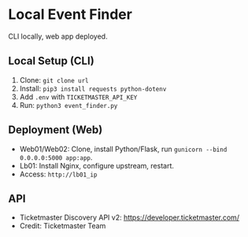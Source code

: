 # Local Event Finder
CLI locally, web app deployed.

## Local Setup (CLI)
1. Clone: `git clone url`
2. Install: `pip3 install requests python-dotenv`
3. Add `.env` with `TICKETMASTER_API_KEY`
4. Run: `python3 event_finder.py`

## Deployment (Web)
- Web01/Web02: Clone, install Python/Flask, run `gunicorn --bind 0.0.0.0:5000 app:app`.
- Lb01: Install Nginx, configure upstream, restart.
- Access: `http://lb01_ip`

## API
- Ticketmaster Discovery API v2: https://developer.ticketmaster.com/
- Credit: Ticketmaster Team
